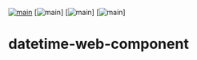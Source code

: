 [![main](https://github.com/lorenzvanherwaarden/datetime-web-component/actions/workflows/main.yml/badge.svg)](https://github.com/lorenzvanherwaarden/datetime-web-component/actions/workflows/main.yml)
[![main](https://badgen.net/github/release/lorenzvanherwaarden/datetime-web-component)]
[![main](https://badgen.net/bundlephobia/minzip/datetime-web-component)]
[![main](https://badgen.net/bundlephobia/dependency-count/datetime-web-component)]

# datetime-web-component
